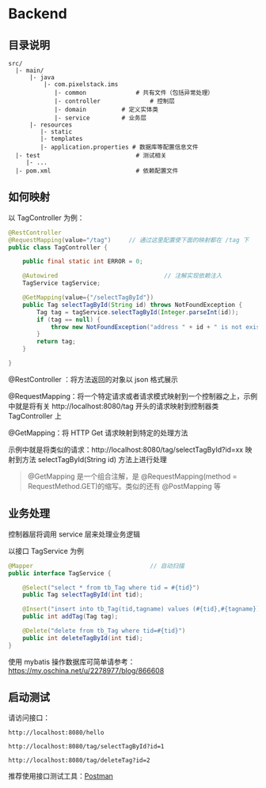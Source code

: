 # Backend 

## 目录说明

	src/
	  |- main/							
		  |- java
			  |- com.pixelstack.ims	
			  	 |- common        		# 共有文件（包括异常处理）
				 |- controller       		# 控制层
				 |- domain			# 定义实体类
				 |- service			# 业务层
		  |- resources	
		  	 |- static
			 |- templates
			 |- application.properties # 数据库等配置信息文件
	  |- test					        # 测试相关
	     |- ...					
	  |- pom.xml   				   		# 依赖配置文件

## 如何映射

以 TagController 为例：

```java
@RestController
@RequestMapping(value="/tag")     // 通过这里配置使下面的映射都在 /tag 下
public class TagController {

    public final static int ERROR = 0;

    @Autowired								// 注解实现依赖注入
    TagService tagService;

    @GetMapping(value={"/selectTagById"})
    public Tag selectTagById(String id) throws NotFoundException {
        Tag tag = tagService.selectTagById(Integer.parseInt(id));
        if (tag == null) {
            throw new NotFoundException("address " + id + " is not exist!", Result_Error.ErrorCode.USER_NOT_FOUND.getCode());
        }
        return tag;
    }

}

```

@RestController ：将方法返回的对象以 json 格式展示

@RequestMapping：将一个特定请求或者请求模式映射到一个控制器之上，示例中就是将有关 http://localhost:8080/tag 开头的请求映射到控制器类 TagController 上

@GetMapping：将 HTTP Get 请求映射到特定的处理方法

示例中就是将类似的请求：http://localhost:8080/tag/selectTagById?id=xx 映射到方法 selectTagById(String id) 方法上进行处理

> @GetMapping 是一个组合注解，是 @RequestMapping(method = RequestMethod.GET)的缩写。类似的还有 @PostMapping 等

## 业务处理

控制器层将调用 service 层来处理业务逻辑

以接口 TagService 为例

```java
@Mapper									// 自动扫描
public interface TagService {

    @Select("select * from tb_Tag where tid = #{tid}")
    public Tag selectTagById(int tid);

    @Insert("insert into tb_Tag(tid,tagname) values (#{tid},#{tagname})")
    public int addTag(Tag tag);

    @Delete("delete from tb_Tag where tid=#{tid}")
    public int deleteTagById(int tid);
}

```

使用 mybatis 操作数据库可简单请参考：https://my.oschina.net/u/2278977/blog/866608


## 启动测试

请访问接口：

	http://localhost:8080/hello 
	
	http://localhost:8080/tag/selectTagById?id=1
	
	http://localhost:8080/tag/deleteTag?id=2
	
推荐使用接口测试工具：[Postman](https://www.getpostman.com/)




